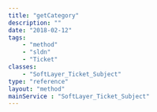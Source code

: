 ```yaml
---
title: "getCategory"
description: ""
date: "2018-02-12"
tags:
    - "method"
    - "sldn"
    - "Ticket"
classes:
    - "SoftLayer_Ticket_Subject"
type: "reference"
layout: "method"
mainService : "SoftLayer_Ticket_Subject"
---
```

